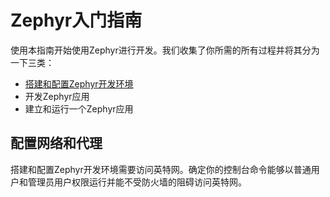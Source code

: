 # Zephyr入门指南

使用本指南开始使用Zephyr进行开发。我们收集了你所需的所有过程并将其分为一下三类：

* [搭建和配置Zephyr开发环境](setting_up_for_zephyr_development.md)
* 开发Zephyr应用
* 建立和运行一个Zephyr应用

## 配置网络和代理

搭建和配置Zephyr开发环境需要访问英特网。确定你的控制台命令能够以普通用户和管理员用户权限运行并能不受防火墙的阻碍访问英特网。


